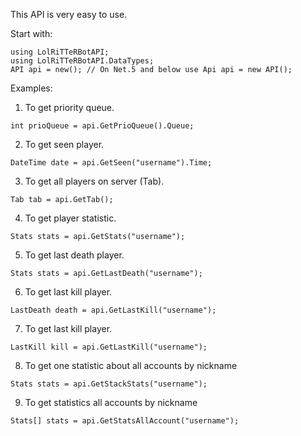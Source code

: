 This API is very easy to use.

Start with: 
```
using LolRiTTeRBotAPI;
using LolRiTTeRBotAPI.DataTypes;
API api = new(); // On Net.5 and below use Api api = new API();
```

Examples:
 1. To get priority queue.
  ```
  int prioQueue = api.GetPrioQueue().Queue;
  ```
 2. To get seen player.
  ```
  DateTime date = api.GetSeen("username").Time;
  ```
 3. To get all players on server (Tab).
  ```
  Tab tab = api.GetTab();
  ```
 4. To get player statistic.
  ```
  Stats stats = api.GetStats("username");
  ```
 5. To get last death player.
  ```
  Stats stats = api.GetLastDeath("username");
  ```
 6. To get last kill player.
  ```
  LastDeath death = api.GetLastKill("username");
  ```
 7. To get last kill player.
  ```
  LastKill kill = api.GetLastKill("username");
  ```
 8. To get one statistic about all accounts by nickname
  ```
  Stats stats = api.GetStackStats("username");
  ```
 9. To get statistics all accounts by nickname
  ```
  Stats[] stats = api.GetStatsAllAccount("username");
  ```
 
